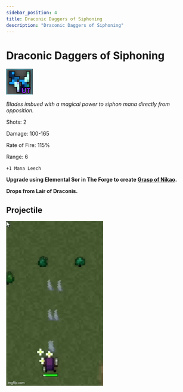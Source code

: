 ```yaml
---
sidebar_position: 4
title: Draconic Daggers of Siphoning
description: "Draconic Daggers of Siphoning"
---
```


#  Draconic Daggers of Siphoning 

![Draconic Daggers of Siphoning](https://raw.githubusercontent.com/Terracidal/Gifs/refs/heads/main/Draconic.png)

<i>Blades imbued with a magical power to siphon mana directly from opposition.</i>

Shots: 2

Damage: 100-165

Rate of Fire: 115%

Range: 6

    +1 Mana Leech


**Upgrade using Elemental Sor in The Forge to create [Grasp of Nikao](https://wiki.valorserver.com/docs/items/weapons/blades/legendary/Grasp_of_Nikao).**

**Drops from Lair of Draconis.**

## Projectile

![Draconic Daggers of Siphoning Porjectile](https://raw.githubusercontent.com/Terracidal/Gifs/refs/heads/main/9fhyiy.gif)
